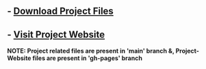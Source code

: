 ## - <a href="https://github.com/HypertextAssassin0273/SwiFT_Store_Management-OOP_Project/archive/v1.0.zip">Download Project Files</a>

## - <a href="https://hypertextassassin0273.github.io/SwiFT_Store_Management-OOP_Project/">Visit Project Website</a>

**NOTE: Project related files are present in 'main' branch &, Project-Website files are present in 'gh-pages' branch**
